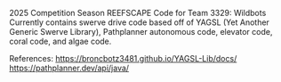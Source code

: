 2025 Competition Season REEFSCAPE Code for Team 3329: Wildbots  
Currently contains swerve drive code based off of YAGSL (Yet Another Generic Swerve Library), Pathplanner autonomous code, elevator code, coral code, and algae code.

References: 
https://broncbotz3481.github.io/YAGSL-Lib/docs/
https://pathplanner.dev/api/java/
